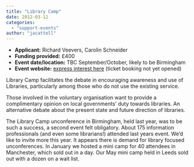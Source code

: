 ```yaml
---
title: "Library Camp"
date: 2012-03-12
categories: 
  - "support-events"
author: "jacattell"
---
```


- **Applicant:** Richard Veevers, Carolin Schneider
- **Funding provided:** £400
- **Event date/location:** TBC September/October, likely to be Birmingham
- **Event website:** [express interest here](http://www.eventbrite.co.uk/event/3217881771) (ticket booking not yet opened)

Library Camp facilitates the debate in encouraging awareness and use of Libraries, particularly among those who do not use the existing service.

Those involved in the voluntary organisation want to provide a complimentary opinion on local governments’ duty towards libraries. An alternative debate about the present state and future direction of libraries.

The Library Camp unconference in Birmingham, held last year, was to be such a success, a second event felt obligatory. About 175 information professionals (and even some librarians!) attended last years event. We’d like to invite more this year. It appears there is demand for library focused unconferences. In January we hosted a mini camp for 40 attendees in Manchester, which sold out in a day. Our May mini camp held in Leeds sold out with a dozen on a wait list.
